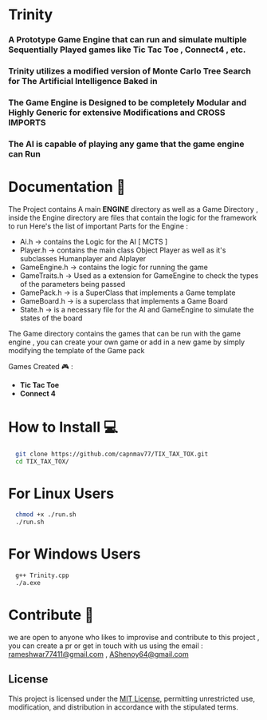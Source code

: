 ﻿# Trinity 

 ### A Prototype Game Engine that can run and simulate multiple Sequentially Played games like Tic Tac Toe , Connect4 , etc.
 ### Trinity utilizes a modified version of Monte Carlo Tree Search for The Artificial Intelligence Baked in 
 ### The Game Engine is Designed to be completely Modular and Highly Generic for extensive Modifications and CROSS IMPORTS 
 ### The AI is capable of playing any game that the game engine can Run 

# Documentation 📃
 The Project contains A main **ENGINE** directory as well as a Game Directory , inside the Engine directory are files that contain the logic for the framework to run
 Here's the list of important Parts for the Engine : 
 - Ai.h -> contains the Logic for the AI [ MCTS ]
 - Player.h -> contains the main class Object Player as well as it's subclasses Humanplayer and AIplayer
 - GameEngine.h -> contains the logic for running the game
 - GameTraits.h -> Used as a extension for GameEngine to check the types of the parameters being passed
 - GamePack.h -> is a SuperClass that implements a Game template
 - GameBoard.h -> is a superclass that implements a Game Board
 - State.h -> is a necessary file for the AI and GameEngine to simulate the states of the board

 The Game directory contains the games that can be run with the game engine , you can create your own game or add in a new game by simply modifying the template of the Game pack 

 Games Created 🎮 : 
  - **Tic Tac Toe**
  - **Connect 4**


# How to Install 💻
``` bash
  git clone https://github.com/capnmav77/TIX_TAX_TOX.git
  cd TIX_TAX_TOX/
```

# For Linux Users 
``` bash
  chmod +x ./run.sh
  ./run.sh
```

# For Windows Users 
``` bash
  g++ Trinity.cpp
  ./a.exe
```

# Contribute 🤗
  we are open to anyone who likes to improvise and contribute to this project , you can create a pr or get in touch with us using the email : rameshwar77411@gmail.com , AShenoy64@gmail.com

## License

This project is licensed under the [MIT License](LICENSE), permitting unrestricted use, modification, and distribution in accordance with the stipulated terms.

